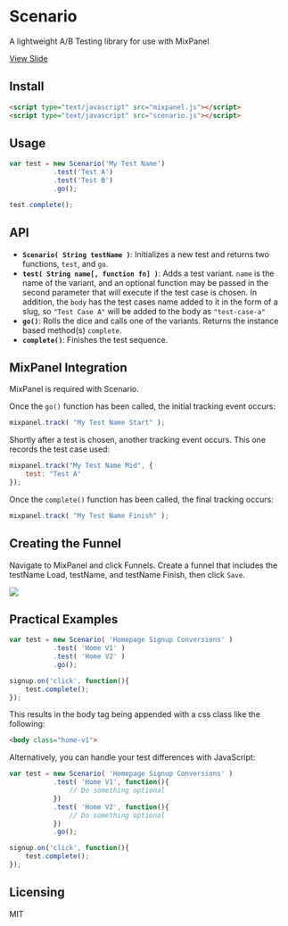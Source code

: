 Scenario
========

A lightweight A/B Testing library for use with MixPanel

<a href="http://slid.es/jacobkelley/scenario-js" target="_blank">View Slide</a>

## Install

```html
<script type="text/javascript" src="mixpanel.js"></script>
<script type="text/javascript" src="scenario.js"></script>
```

## Usage

```javascript
var test = new Scenario('My Test Name')
           .test('Test A')
           .test('Test B')
           .go();

test.complete();
```

## API

* <b>`Scenario( String testName )`</b>: Initializes a new test and returns two functions, `test`, and `go`.
* <b>`test( String name[, function fn] )`</b>: Adds a test variant. `name` is the name of the variant, and an optional function may be passed in the second parameter that will execute if the test case is chosen. In addition, the `body` has the test cases name added to it in the form of a slug, so `"Test Case A"` will be added to the body as `"test-case-a"`
* <b>`go()`</b>: Rolls the dice and calls one of the variants. Returns the instance based method(s) `complete`.
* <b>`complete()`</b>: Finishes the test sequence.

## MixPanel Integration
MixPanel is required with Scenario.

Once the `go()` function has been called, the initial tracking event occurs:

```javascript
mixpanel.track( "My Test Name Start" );
```

Shortly after a test is chosen, another tracking event occurs. This one records the test case used:

```javascript
mixpanel.track("My Test Name Mid", {
    test: "Test A"
});
```

Once the `complete()` function has been called, the final tracking occurs: 

```javascript
mixpanel.track( "My Test Name Finish" );
```


## Creating the Funnel

Navigate to MixPanel and click Funnels. Create a funnel that includes the testName Load, testName, and testName Finish, then click `Save`.

<img src="http://i.imgur.com/CXZzolm.png">

## Practical Examples

```javascript
var test = new Scenario( 'Homepage Signup Conversions' )
           .test( 'Home V1' )
           .test( 'Home V2' )
           .go();

signup.on('click', function(){
    test.complete();
});
```

This results in the body tag being appended with a css class like the following:

```html
<body class="home-v1">
```

Alternatively, you can handle your test differences with JavaScript:

```javascript
var test = new Scenario( 'Homepage Signup Conversions' )
           .test( 'Home V1', function(){
               // Do something optional
           })
           .test( 'Home V2', function(){
               // Do something optional
           })
           .go();

signup.on('click', function(){
    test.complete();
});
```

## Licensing
MIT
